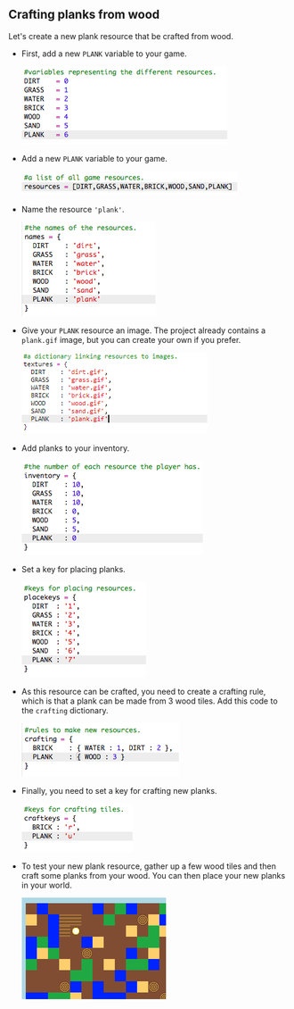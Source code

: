 ## Crafting planks from wood

Let's create a new plank resource that be crafted from wood.

+ First, add a new `PLANK` variable to your game.
    
    ![ekran görüntüsü](images/craft-plank-const.png)

+ Add a new `PLANK` variable to your game.
    
    ![ekran alıntısı](images/craft-plank-resources.png)

+ Name the resource `'plank'`.
    
    ![ekran görüntüsü](images/craft-plank-names.png)

+ Give your `PLANK` resource an image. The project already contains a `plank.gif` image, but you can create your own if you prefer.
    
    ![ekran görüntüsü](images/craft-plank-textures.png)

+ Add planks to your inventory.
    
    ![ekran görüntüsü](images/craft-plank-inventory.png)

+ Set a key for placing planks.
    
    ![ekran görüntüsü](images/craft-plank-placekeys.png)

+ As this resource can be crafted, you need to create a crafting rule, which is that a plank can be made from 3 wood tiles. Add this code to the `crafting` dictionary.
    
    ![ekran görüntüsü](images/craft-plank-crafting.png)

+ Finally, you need to set a key for crafting new planks.
    
    ![ekran görüntüsü](images/craft-plank-craftkeys.png)

+ To test your new plank resource, gather up a few wood tiles and then craft some planks from your wood. You can then place your new planks in your world.
    
    ![ekran görüntüsü](images/craft-plank-test.png)